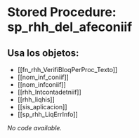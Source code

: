 # Stored Procedure: sp_rhh_del_afeconiif

## Usa los objetos:
- [[fn_rhh_VerifiBloqPerProc_Texto]]
- [[nom_inf_coniif]]
- [[nom_infconiif]]
- [[rhh_Intcontadetniif]]
- [[rhh_liqhis]]
- [[sis_aplicacion]]
- [[sp_rhh_LiqErrInfo]]

*No code available.*
